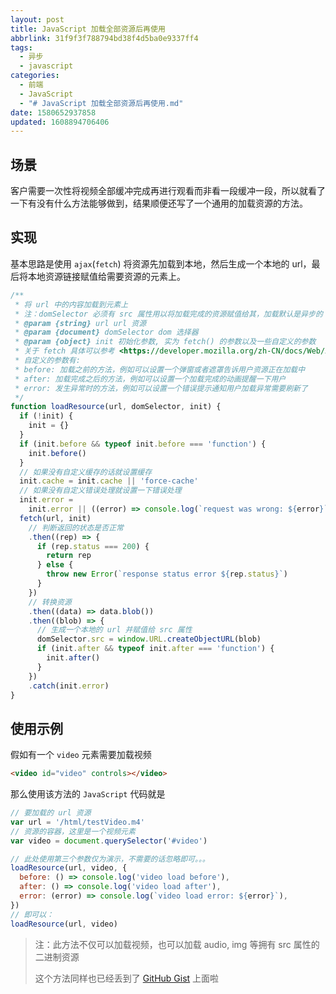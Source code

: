 ```yaml
---
layout: post
title: JavaScript 加载全部资源后再使用
abbrlink: 31f9f3f788794bd38f4d5ba0e9337ff4
tags:
  - 异步
  - javascript
categories:
  - 前端
  - JavaScript
  - "# JavaScript 加载全部资源后再使用.md"
date: 1580652937858
updated: 1608894706406
---
```


## 场景

客户需要一次性将视频全部缓冲完成再进行观看而非看一段缓冲一段，所以就看了一下有没有什么方法能够做到，结果顺便还写了一个通用的加载资源的方法。

## 实现

基本思路是使用 `ajax`(`fetch`) 将资源先加载到本地，然后生成一个本地的 url，最后将本地资源链接赋值给需要资源的元素上。

```js
/**
 * 将 url 中的内容加载到元素上
 * 注：domSelector 必须有 src 属性用以将加载完成的资源赋值给其，加载默认是异步的
 * @param {string} url url 资源
 * @param {document} domSelector dom 选择器
 * @param {object} init 初始化参数, 实为 fetch() 的参数以及一些自定义的参数
 * 关于 fetch 具体可以参考 <https://developer.mozilla.org/zh-CN/docs/Web/API/Fetch_API/Using_Fetch>
 * 自定义的参数有:
 * before: 加载之前的方法，例如可以设置一个弹窗或者遮罩告诉用户资源正在加载中
 * after: 加载完成之后的方法，例如可以设置一个加载完成的动画提醒一下用户
 * error: 发生异常时的方法，例如可以设置一个错误提示通知用户加载异常需要刷新了
 */
function loadResource(url, domSelector, init) {
  if (!init) {
    init = {}
  }
  if (init.before && typeof init.before === 'function') {
    init.before()
  }
  // 如果没有自定义缓存的话就设置缓存
  init.cache = init.cache || 'force-cache'
  // 如果没有自定义错误处理就设置一下错误处理
  init.error =
    init.error || ((error) => console.log(`request was wrong: ${error}`))
  fetch(url, init)
    // 判断返回的状态是否正常
    .then((rep) => {
      if (rep.status === 200) {
        return rep
      } else {
        throw new Error(`response status error ${rep.status}`)
      }
    })
    // 转换资源
    .then((data) => data.blob())
    .then((blob) => {
      // 生成一个本地的 url 并赋值给 src 属性
      domSelector.src = window.URL.createObjectURL(blob)
      if (init.after && typeof init.after === 'function') {
        init.after()
      }
    })
    .catch(init.error)
}
```

## 使用示例

假如有一个 `video` 元素需要加载视频

```html
<video id="video" controls></video>
```

那么使用该方法的 `JavaScript` 代码就是

```js
// 要加载的 url 资源
var url = '/html/testVideo.m4'
// 资源的容器，这里是一个视频元素
var video = document.querySelector('#video')

// 此处使用第三个参数仅为演示，不需要的话忽略即可。。。
loadResource(url, video, {
  before: () => console.log('video load before'),
  after: () => console.log('video load after'),
  error: (error) => console.log(`video load error: ${error}`),
})
// 即可以：
loadResource(url, video)
```

> 注：此方法不仅可以加载视频，也可以加载 audio, img 等拥有 src 属性的二进制资源
>
> 这个方法同样也已经丢到了 [GitHub Gist](https://gist.github.com/rxliuli/1bf04abd0e91718a901b97762beb0eb9) 上面啦
